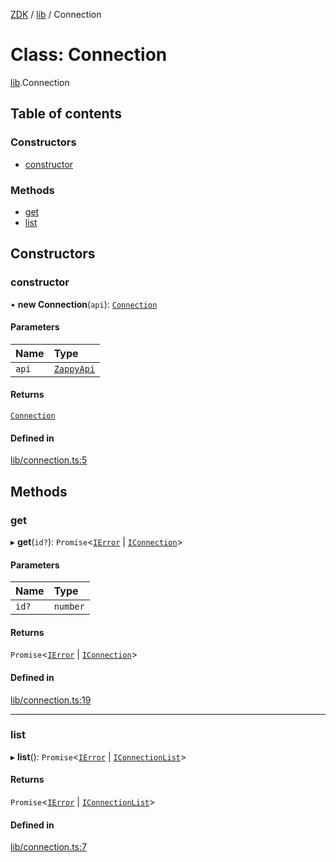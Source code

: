 [ZDK](../README.md) / [lib](../modules/lib.md) / Connection

# Class: Connection

[lib](../modules/lib.md).Connection

## Table of contents

### Constructors

- [constructor](lib.Connection.md#constructor)

### Methods

- [get](lib.Connection.md#get)
- [list](lib.Connection.md#list)

## Constructors

### constructor

• **new Connection**(`api`): [`Connection`](lib.Connection.md)

#### Parameters

| Name | Type |
| :------ | :------ |
| `api` | [`ZappyApi`](index.ZappyApi.md) |

#### Returns

[`Connection`](lib.Connection.md)

#### Defined in

[lib/connection.ts:5](https://github.com/innovtech-developers/zdk/blob/6a76e78c508b6f3ff70b928b5924e5ccba332fad/src/lib/connection.ts#L5)

## Methods

### get

▸ **get**(`id?`): `Promise`\<[`IError`](../interfaces/index.IError.md) \| [`IConnection`](../interfaces/index.IConnection.md)\>

#### Parameters

| Name | Type |
| :------ | :------ |
| `id?` | `number` |

#### Returns

`Promise`\<[`IError`](../interfaces/index.IError.md) \| [`IConnection`](../interfaces/index.IConnection.md)\>

#### Defined in

[lib/connection.ts:19](https://github.com/innovtech-developers/zdk/blob/6a76e78c508b6f3ff70b928b5924e5ccba332fad/src/lib/connection.ts#L19)

___

### list

▸ **list**(): `Promise`\<[`IError`](../interfaces/index.IError.md) \| [`IConnectionList`](../interfaces/index.IConnectionList.md)\>

#### Returns

`Promise`\<[`IError`](../interfaces/index.IError.md) \| [`IConnectionList`](../interfaces/index.IConnectionList.md)\>

#### Defined in

[lib/connection.ts:7](https://github.com/innovtech-developers/zdk/blob/6a76e78c508b6f3ff70b928b5924e5ccba332fad/src/lib/connection.ts#L7)
